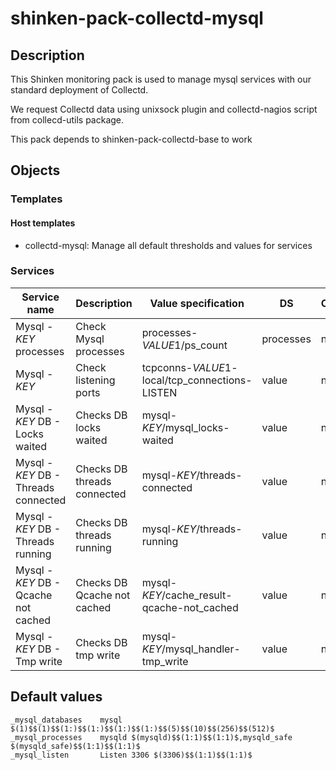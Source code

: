 # shinken-pack-collectd-mysql

## Description

This Shinken monitoring pack is used to manage mysql services with our
standard deployment of Collectd.

We request Collectd data using unixsock plugin and collectd-nagios script from
collecd-utils package.

This pack depends to shinken-pack-collectd-base to work

## Objects

### Templates

#### Host templates

* collectd-mysql: Manage all default thresholds and values for services

### Services

| Service name                         | Description                 | Value specification                            | DS        | Consolidation | Warning variable | Critical variable | Duplicate_foreach variable |
|--------------------------------------|-----------------------------|------------------------------------------------|-----------|---------------|------------------|-------------------|----------------------------|
| Mysql - $KEY$ processes              | Check Mysql processes       | processes-$VALUE1$/ps_count                    | processes | none          | $VALUE2$         | $VALUE3$          | _mysql_processes           |
| Mysql - $KEY$                        | Check listening ports       | tcpconns-$VALUE1$-local/tcp_connections-LISTEN | value     | none          | $VALUE2$         | $VALUE3$          | _mysql_listen              |
| Mysql - $KEY$ DB - Locks waited      | Checks DB locks waited      | mysql-$KEY$/mysql_locks-waited                 | value     | none          | $VALUE1$         | $VALUE2$          | _mysql_databases           |
| Mysql - $KEY$ DB - Threads connected | Checks DB threads connected | mysql-$KEY$/threads-connected                  | value     | none          | $VALUE3$         | $VALUE4$          | _mysql_databases           |
| Mysql - $KEY$ DB - Threads running   | Checks DB threads running   | mysql-$KEY$/threads-running                    | value     | none          | $VALUE5$         | $VALUE6$          | _mysql_databases           |
| Mysql - $KEY$ DB - Qcache not cached | Checks DB Qcache not cached | mysql-$KEY$/cache_result-qcache-not_cached     | value     | none          | $VALUE7$         | $VALUE8$          | _mysql_databases           |
| Mysql - $KEY$ DB - Tmp write         | Checks DB tmp write         | mysql-$KEY$/mysql_handler-tmp_write            | value     | none          | $VALUE9$         | $VALUE10$         | _mysql_databases           |

## Default values

    _mysql_databases    mysql $(1)$$(1)$$(1:)$$(1:)$$(1:)$$(1:)$$(5)$$(10)$$(256)$$(512)$
    _mysql_processes    mysqld $(mysqld)$$(1:1)$$(1:1)$,mysqld_safe $(mysqld_safe)$$(1:1)$$(1:1)$
    _mysql_listen       Listen 3306 $(3306)$$(1:1)$$(1:1)$
